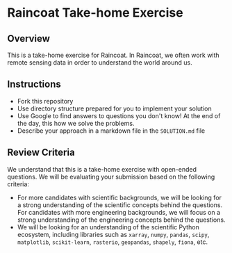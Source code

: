 # Raincoat Take-home Exercise

## Overview

This is a take-home exercise for Raincoat. In Raincoat, we often work with remote sensing data in order to 
understand the world around us.

## Instructions

* Fork this repository
* Use directory structure prepared for you to implement your solution
* Use Google to find answers to questions you don't know! At the end of the day, this how we solve the problems.
* Describe your approach in a markdown file in the `SOLUTION.md` file

## Review Criteria

We understand that this is a take-home exercise with open-ended questions. We will be evaluating your submission based
on the following criteria:

* For more candidates with scientific backgrounds, we will be looking for a strong understanding of the scientific
  concepts behind the questions. For candidates with more engineering backgrounds, we will focus on a strong
  understanding of the engineering concepts behind the questions.
* We will be looking for an understanding of the scientific Python ecosystem, including libraries such as `xarray`,
  `numpy`, `pandas`, `scipy`, `matplotlib`, `scikit-learn`, `rasterio`, `geopandas`, `shapely`, `fiona`, etc.
